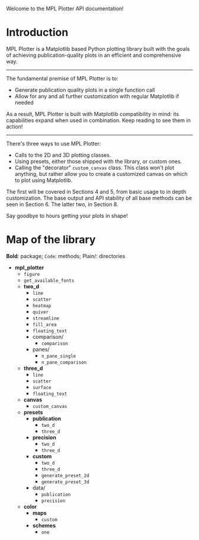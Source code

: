 Welcome to the MPL Plotter API documentation!

# Introduction

MPL Plotter is a Matplotlib based Python plotting library built with the goals of achieving publication-quality plots in an efficient and comprehensive way. 

---

The fundamental premise of MPL Plotter is to:
- Generate publication quality plots in a single function call
- Allow for any and all further customization with regular Matplotlib if needed

As a result, MPL Plotter is built with Matplotlib compatibility in mind: its capabilities expand when used in combination. Keep reading to see them in action!

---

There's three ways to use MPL Plotter:
- Calls to the 2D and 3D plotting classes. 
- Using presets, either those shipped with the library, or custom ones. 
- Calling the "decorator" `custom_canvas` class. This class won't plot anything, but rather allow you to create a customized canvas on which to plot using Matplotlib.
    
The first will be covered in Sections 4 and 5, from basic usage to in depth customization. The base output and API stability of all base methods can be seen in Section 6. The latter two, in Section 8.

Say goodbye to hours getting your plots in shape!

# Map of the library

**Bold**: package; `Code`: methods; Plain/: directories 

- **mpl_plotter**
    - `figure`
    - `get_available_fonts`
    - **two_d**
        - `line`
        - `scatter`
        - `heatmap`
        - `quiver`
        - `streamline`
        - `fill_area`
        - `floating_text`
        - comparison/
            - `comparison`
        - panes/
            - `n_pane_single`
            - `n_pane_comparison`
    - **three_d**
        - `line`
        - `scatter`
        - `surface`
        - `floating_text`
    - **canvas**
        - `custom_canvas`
    - **presets**
        - **publication**
            - `two_d`
            - `three_d`
        - **precision**
            - `two_d`
            - `three_d`
        - **custom**
            - `two_d`
            - `three_d`
            - `generate_preset_2d`
            - `generate_preset_3d`
        - data/
            - `publication`
            - `precision`
    - **color**
        - **maps**
            - `custom`
        - **schemes**
            - `one`
